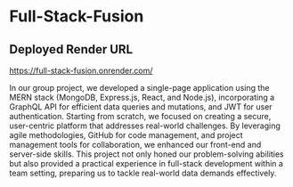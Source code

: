 # Full-Stack-Fusion

## Deployed Render URL

https://full-stack-fusion.onrender.com/

In our group project, we developed a single-page application using the MERN stack (MongoDB, Express.js, React, and Node.js), incorporating a GraphQL API for efficient data queries and mutations, and JWT for user authentication. Starting from scratch, we focused on creating a secure, user-centric platform that addresses real-world challenges. By leveraging agile methodologies, GitHub for code management, and project management tools for collaboration, we enhanced our front-end and server-side skills. This project not only honed our problem-solving abilities but also provided a practical experience in full-stack development within a team setting, preparing us to tackle real-world data demands effectively.